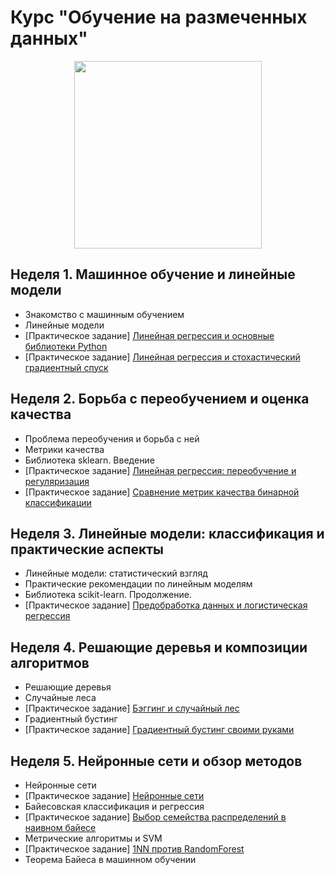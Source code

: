 # Курс "Обучение на размеченных данных"

<p align="center">
  <a href="https://www.coursera.org/learn/supervised-learning">
    <img width="300" height="300" src="https://d3njjcbhbojbot.cloudfront.net/api/utilities/v1/imageproxy/https://coursera-course-photos.s3.amazonaws.com/e6/cd8dc0b0dd11e5bda4c35792983a0c/800x800-02.jpg?auto=format%2Ccompress&dpr=1">
  </a>
</p>

## Неделя 1. Машинное обучение и линейные модели 
 * Знакомство с машинным обучением
 * Линейные модели
 * [Практическое задание] [Линейная регрессия и основные библиотеки Python](week_01/assignment_01/peer_review_linreg_height_weight.ipynb)
 * [Практическое задание] [Линейная регрессия и стохастический градиентный спуск](week_01/assignment_02/pa_linreg_stochastic_grad_descent.ipynb)

## Неделя 2. Борьба с переобучением и оценка качества
 *  Проблема переобучения и борьба с ней
 *  Метрики качества
 *  Библиотека sklearn. Введение
 * [Практическое задание] [Линейная регрессия: переобучение и регуляризация](week_02/assignment_01/OverfittingTask.ipynb)
 * [Практическое задание] [Сравнение метрик качества бинарной классификации](week_02/assignment_02/MetricsPA.ipynb)

## Неделя 3. Линейные модели: классификация и практические аспекты
 * Линейные модели: статистический взгляд
 * Практические рекомендации по линейным моделям
 * Библиотека scikit-learn. Продолжение.
 * [Практическое задание] [Предобработка данных и логистическая регрессия](week_03/assignment/Preprocessing_LR_Coursera.ipynb)
 
## Неделя 4. Решающие деревья и композиции алгоритмов
 * Решающие деревья
 * Случайные леса
 * [Практическое задание] [Бэггинг и случайный лес](week_04/assignment_01/bagging_and_random_forest.ipynb)
 * Градиентный бустинг
 * [Практическое задание] [Градиентный бустинг своими руками](week_04/assignment_02/grad_boosting.ipynb)
 
 ## Неделя 5. Нейронные сети и обзор методов
 * Нейронные сети
 * [Практическое задание] [Нейронные сети](week_05/assignment_01/task_nn.ipynb)
 * Байесовская классификация и регрессия
 * [Практическое задание] [Выбор семейства распределений в наивном байесе](week_05/assignment_02/assignment.ipynb)
 * Метрические алгоритмы и SVM
 * [Практическое задание] [1NN против RandomForest](week_05/assignment_03/assignment.ipynb)
 * Теорема Байеса в машинном обучении
  
